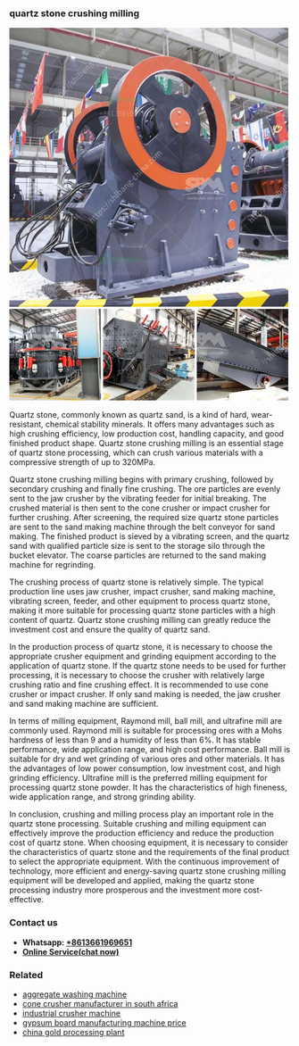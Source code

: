 <h3>quartz stone crushing milling</h3><img src='1702950374.jpg' alt=''><p>Quartz stone, commonly known as quartz sand, is a kind of hard, wear-resistant, chemical stability minerals. It offers many advantages such as high crushing efficiency, low production cost, handling capacity, and good finished product shape. Quartz stone crushing milling is an essential stage of quartz stone processing, which can crush various materials with a compressive strength of up to 320MPa.</p><p>Quartz stone crushing milling begins with primary crushing, followed by secondary crushing and finally fine crushing. The ore particles are evenly sent to the jaw crusher by the vibrating feeder for initial breaking. The crushed material is then sent to the cone crusher or impact crusher for further crushing. After screening, the required size quartz stone particles are sent to the sand making machine through the belt conveyor for sand making. The finished product is sieved by a vibrating screen, and the quartz sand with qualified particle size is sent to the storage silo through the bucket elevator. The coarse particles are returned to the sand making machine for regrinding.</p><p>The crushing process of quartz stone is relatively simple. The typical production line uses jaw crusher, impact crusher, sand making machine, vibrating screen, feeder, and other equipment to process quartz stone, making it more suitable for processing quartz stone particles with a high content of quartz. Quartz stone crushing milling can greatly reduce the investment cost and ensure the quality of quartz sand.</p><p>In the production process of quartz stone, it is necessary to choose the appropriate crusher equipment and grinding equipment according to the application of quartz stone. If the quartz stone needs to be used for further processing, it is necessary to choose the crusher with relatively large crushing ratio and fine crushing effect. It is recommended to use cone crusher or impact crusher. If only sand making is needed, the jaw crusher and sand making machine are sufficient.</p><p>In terms of milling equipment, Raymond mill, ball mill, and ultrafine mill are commonly used. Raymond mill is suitable for processing ores with a Mohs hardness of less than 9 and a humidity of less than 6%. It has stable performance, wide application range, and high cost performance. Ball mill is suitable for dry and wet grinding of various ores and other materials. It has the advantages of low power consumption, low investment cost, and high grinding efficiency. Ultrafine mill is the preferred milling equipment for processing quartz stone powder. It has the characteristics of high fineness, wide application range, and strong grinding ability.</p><p>In conclusion, crushing and milling process play an important role in the quartz stone processing. Suitable crushing and milling equipment can effectively improve the production efficiency and reduce the production cost of quartz stone. When choosing equipment, it is necessary to consider the characteristics of quartz stone and the requirements of the final product to select the appropriate equipment. With the continuous improvement of technology, more efficient and energy-saving quartz stone crushing milling equipment will be developed and applied, making the quartz stone processing industry more prosperous and the investment more cost-effective.</p><h3>Contact us</h3><ul><li><strong>Whatsapp:&nbsp;<a href="https://wa.me/8613661969651">+8613661969651</a></strong></li><li><a href="https://swt.shibang-china.com/?git&amp;zhl&amp;quartz stone crushing milling"><strong>Online Service(chat now)</strong></a></li></ul><h3>Related</h3><ul><li><a href='aggregate washing machine.md'>aggregate washing machine</a></li><li><a href='cone crusher manufacturer in south africa.md'>cone crusher manufacturer in south africa</a></li><li><a href='industrial crusher machine.md'>industrial crusher machine</a></li><li><a href='gypsum board manufacturing machine price.md'>gypsum board manufacturing machine price</a></li><li><a href='china gold processing plant.md'>china gold processing plant</a></li></ul>